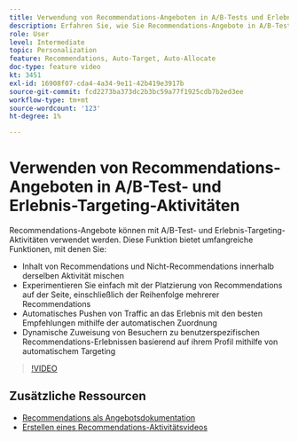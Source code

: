 ```yaml
---
title: Verwendung von Recommendations-Angeboten in A/B-Tests und Erlebnis-Targeting-Aktivitäten
description: Erfahren Sie, wie Sie Recommendations-Angebote in A/B-Tests und Erlebnis-Targeting-Aktivitäten in Adobe Target verwenden.
role: User
level: Intermediate
topic: Personalization
feature: Recommendations, Auto-Target, Auto-Allocate
doc-type: feature video
kt: 3451
exl-id: 16908f07-cda4-4a34-9e11-42b419e3917b
source-git-commit: fcd2273ba373dc2b3bc59a77f1925cdb7b2ed3ee
workflow-type: tm+mt
source-wordcount: '123'
ht-degree: 1%

---
```


# Verwenden von Recommendations-Angeboten in A/B-Test- und Erlebnis-Targeting-Aktivitäten

Recommendations-Angebote können mit A/B-Test- und Erlebnis-Targeting-Aktivitäten verwendet werden. Diese Funktion bietet umfangreiche Funktionen, mit denen Sie:

* Inhalt von Recommendations und Nicht-Recommendations innerhalb derselben Aktivität mischen
* Experimentieren Sie einfach mit der Platzierung von Recommendations auf der Seite, einschließlich der Reihenfolge mehrerer Recommendations
* Automatisches Pushen von Traffic an das Erlebnis mit den besten Empfehlungen mithilfe der automatischen Zuordnung
* Dynamische Zuweisung von Besuchern zu benutzerspezifischen Recommendations-Erlebnissen basierend auf ihrem Profil mithilfe von automatischem Targeting

>[!VIDEO](https://video.tv.adobe.com/v/28878?quality=12)

## Zusätzliche Ressourcen

* [Recommendations als Angebotsdokumentation](https://experienceleague.adobe.com/docs/target/using/recommendations/recommendations-as-an-offer.html?lang=de)
* [Erstellen eines Recommendations-Aktivitätsvideos](create-a-recommendations-activity.md)
